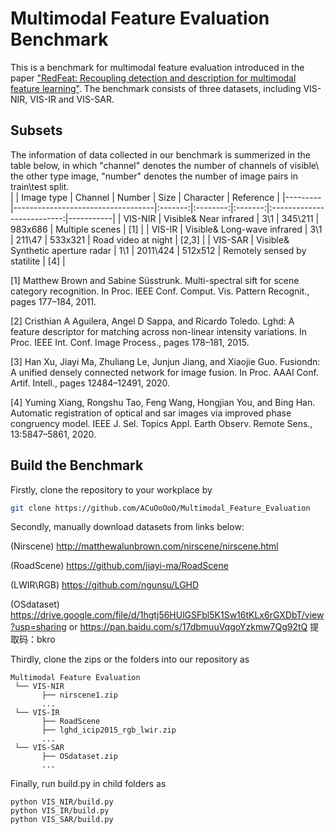 # Multimodal Feature Evaluation Benchmark


This is a benchmark for multimodal feature evaluation introduced in the paper ["RedFeat: Recoupling detection and description for multimodal feature learning"](https://arxiv.org/abs/2205.07439). The benchmark consists of three datasets, including VIS-NIR, VIS-IR and VIS-SAR.


## Subsets
The information of data collected in our benchmark is summerized in the table below, in which "channel" denotes the number of channels of visible\ the other type image, "number" denotes the number of image pairs in train\test split.  
|         | Image type                        | Channel |  Number  |   Size  |          Character         | Reference |
|---------|-----------------------------------|:-------:|:--------:|:-------:|:--------------------------:|-----------|
| VIS-NIR | Visible& Near infrared            |   3\1   |  345\211 | 983x686 | Multiple scenes            | [1]       |
| VIS-IR  | Visible& Long-wave infrared       |   3\1   |  211\47  | 533x321 | Road video at night        | [2,3]     |
| VIS-SAR | Visible& Synthetic aperture radar |   1\1   | 2011\424 | 512x512 | Remotely sensed by statilite | [4]       |

[1] Matthew Brown and Sabine Süsstrunk. Multi-spectral sift for scene category recognition. In Proc. IEEE Conf. Comput. Vis. Pattern Recognit., pages 177–184, 2011.

[2] Cristhian A Aguilera, Angel D Sappa, and Ricardo Toledo. Lghd: A feature descriptor for matching across non-linear intensity variations. In Proc. IEEE Int. Conf. Image Process., pages 178–181, 2015.

[3] Han Xu, Jiayi Ma, Zhuliang Le, Junjun Jiang, and Xiaojie Guo. Fusiondn: A unified densely connected network for image fusion. In Proc. AAAI Conf. Artif. Intell., pages 12484–12491, 2020.

[4] Yuming Xiang, Rongshu Tao, Feng Wang, Hongjian You, and Bing Han. Automatic registration of optical and sar images via improved phase congruency model. IEEE J. Sel. Topics Appl. Earth Observ. Remote Sens., 13:5847–5861, 2020.

## Build the Benchmark
Firstly, clone the repository to your workplace by 

```bash
git clone https://github.com/ACuOoOoO/Multimodal_Feature_Evaluation
```

Secondly, manually download datasets from links below:

(Nirscene) http://matthewalunbrown.com/nirscene/nirscene.html

(RoadScene) https://github.com/jiayi-ma/RoadScene

(LWIR\RGB) https://github.com/ngunsu/LGHD

(OSdataset) https://drive.google.com/file/d/1hgtj56HUlGSFbl5K1Sw16tKLx6rGXDbT/view?usp=sharing or
https://pan.baidu.com/s/17dbmuuVqgoYzkmw7Qg92tQ 提取码：bkro

Thirdly, clone the zips or the folders into our repository as
```
Multimodal Feature Evaluation                          
 └── VIS-NIR 
       ├── nirscene1.zip
       ...
 └── VIS-IR
       ├── RoadScene
       ├── lghd_icip2015_rgb_lwir.zip
       ...
 └── VIS-SAR
       ├── OSdataset.zip
       ...
```

Finally, run build.py in child folders as
```
python VIS_NIR/build.py
python VIS_IR/build.py
python VIS_SAR/build.py
```

